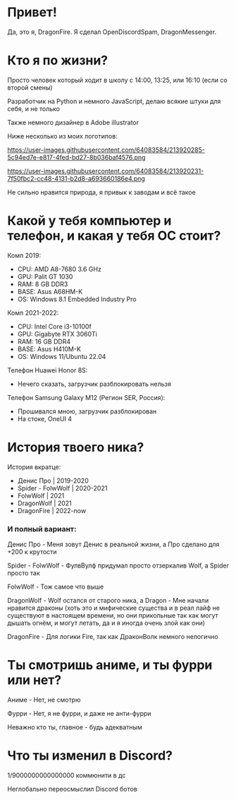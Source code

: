 # Привет!
Да, это я, DragonFire. Я сделал OpenDiscordSpam, DragonMessenger.

# Кто я по жизни?
Просто человек который ходит в школу с 14:00, 13:25, или 16:10 (если со второй смены)

Разработчик на Python и немного JavaScript, делаю всякие штуки для себя, и не только

Также немного дизайнер в Adobe illustrator

Ниже несколько из моих логотипов:

https://user-images.githubusercontent.com/64083584/213920285-5c94ed7e-e817-4fed-bd27-8b036baf4576.png

https://user-images.githubusercontent.com/64083584/213920231-7f50fbc2-cc48-4131-b2d8-a693660186e4.png

Не сильно нравится природа, я привык к заводам и всё такое

# Какой у тебя компьютер и телефон, и какая у тебя ОС стоит?
Комп 2019:
 - CPU: AMD A8-7680 3.6 GHz
 - GPU: Palit GT 1030
 - RAM: 8 GB DDR3
 - BASE: Asus A68HM-K
 - OS: Windows 8.1 Embedded Industry Pro

Комп 2021-2022:
 - CPU: Intel Core i3-10100f
 - GPU: Gigabyte RTX 3060Ti
 - RAM: 16 GB DDR4
 - BASE: Asus H410M-K
 - OS: Windows 11/Ubuntu 22.04

Телефон Huawei Honor 8S:
 - Нечего сказать, загрузчик разблокировать нельзя

Телефон Samsung Galaxy M12 (Регион SER, Россия):
 - Прошивался мною, загрузчик разблокирован
 - На стоке, OneUI 4

# История твоего ника?
История вкратце:
 - Денис Про | 2019-2020
 - Spider - FolwWolf | 2020-2021
 - FolwWolf | 2021
 - DragonWolf | 2021
 - DragonFire | 2022-now

### И полный вариант:

Денис Про - Меня зовут Денис в реальной жизни, а Про сделано для +200 к крутости

Spider - FolwWolf - ФулвВулф придумал просто отзеркалив Wolf, а Spider просто так

FolwWolf - Тож самое что выше

DragonWolf - Wolf остался от старого ника, а Dragon - Мне начали нравится драконы (хоть это и мифические существа и в реал лайф не существуют в настоящем времени, но они прикольные так как могут дышать огнём, и могут летать, да и я иногда очень злой как они)

DragonFire - Для логики Fire, так как ДраконВолк немного нелогично

# Ты смотришь аниме, и ты фурри или нет?
Аниме - Нет, не смотрю

Фурри - Нет, я не фурри, и даже не анти-фурри

Неважно кто ты, главное - будь адекватным

# Что ты изменил в Discord?
1/9000000000000000 коммюнити в дс

Неглобально переосмыслил Discord ботов
